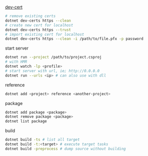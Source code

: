 [dev-cert](https://learn.microsoft.com/en-us/dotnet/core/tools/dotnet-dev-certs)
```bash
# remove existing certs
dotnet dev-certs https --clean
# create new cert for localhost
dotnet dev-certs https --trust
# import existing cert for localhost
dotnet dev-certs https --clean -i /path/to/file.pfx -p password
```

start server
```bash
dotnet run --project /path/to/project.csproj
# with HMR
dotnet watch -lp <profile>
# start server with url, ie; http://0.0.0.0
dotnet run --urls <ip> # can also use with dll
```

reference
```bash
dotnet add <project> reference <another-project>
```

package
```bash
dotnet add package <package>
dotnet remove package <package>
dotnet list package
```

build
```bash
dotnet build -ts # list all target
dotnet build -t:<target> # execute target tasks
dotnet build -preprocess # dump source without building
```